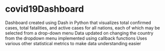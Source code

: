 # covid19Dashboard
Dashboard created using Dash in Python that visualizes total confirmed cases, total fatalities, and active cases for all nations, each of which may be selected from a drop-down menu
Data updated on changing the country from the dropdown menu implemented using callback functions
Uses various other statistical metrics to make data understanding easier
